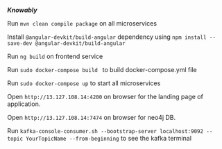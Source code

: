***********Knowably***********

Run ```mvn clean compile package``` on all microservices

Install ```@angular-devkit/build-angular``` dependency using ``npm install --save-dev @angular-devkit/build-angular``

Run ```ng build``` on frontend service

Run ``sudo docker-compose build `` to build docker-compose.yml file

Run ``sudo docker-compose up`` to start all microservices

Open ``http://13.127.108.14:4200`` on browser for the landing page of application.

Open ``http://13.127.108.14:7474`` on browser for neo4j DB.

Run ``kafka-console-consumer.sh --bootstrap-server localhost:9092 --topic YourTopicName --from-beginning`` to see the kafka terminal

